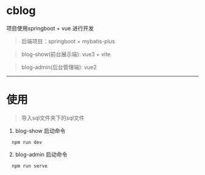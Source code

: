 # cblog

项目使用springboot + vue 进行开发

>后端项目：springboot + mybatis-plus

>blog-show(前台展示端): vue3 + vite

>blog-admin(后台管理端): vue2
***

# 使用
 > 导入sql文件夹下的sql文件

1. blog-show  启动命令
```
  npm run dev
```
2. blog-admin  启动命令
```
  npm run serve
```
